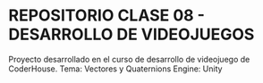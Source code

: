 # REPOSITORIO CLASE 08 - DESARROLLO DE VIDEOJUEGOS

Proyecto desarrollado en el curso de desarrollo de videojuego de CoderHouse.
Tema: Vectores y Quaternions
Engine: Unity
